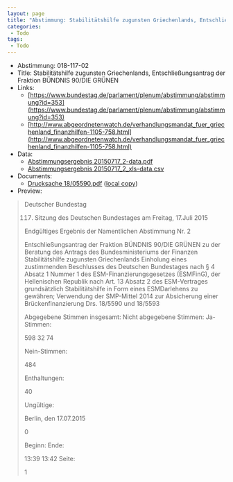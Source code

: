 ```yaml
---
layout: page
title: "Abstimmung: Stabilitätshilfe zugunsten Griechenlands, Entschließungsantrag der Fraktion BÜNDNIS 90/DIE GRÜNEN"
categories:
 - Todo
tags:
 - Todo
---
```


* Abstimmung: 018-117-02
* Title: Stabilitätshilfe zugunsten Griechenlands, Entschließungsantrag der Fraktion BÜNDNIS 90/DIE GRÜNEN
* Links: 
    * [https://www.bundestag.de/parlament/plenum/abstimmung/abstimmung?id=353](https://www.bundestag.de/parlament/plenum/abstimmung/abstimmung?id=353)
    * [http://www.abgeordnetenwatch.de/verhandlungsmandat_fuer_griechenland_finanzhilfen-1105-758.html](http://www.abgeordnetenwatch.de/verhandlungsmandat_fuer_griechenland_finanzhilfen-1105-758.html)
* Data: 
    * [Abstimmungsergebnis 20150717_2-data.pdf](/res/abstimmungsliste/20150717_2-data.pdf)
    * [Abstimmungsergebnis 20150717_2_xls-data.csv](/res/abstimmungsliste/analyses/20150717_2_xls-data.csv)
* Documents: 
    * [Drucksache 18/05590.pdf](http://dip21.bundestag.de/dip21/btd/18/055/1805590.pdf) ([local copy](/res/abstimmungsdaten/018-117-02/1805590.pdf))
* Preview: 
> Deutscher Bundestag
> 
> 117. Sitzung des Deutschen Bundestages
> am Freitag, 17.Juli 2015
> 
> Endgültiges Ergebnis der Namentlichen Abstimmung Nr. 2
> 
> Entschließungsantrag der Fraktion BÜNDNIS 90/DIE GRÜNEN
> zu der Beratung des Antrags des Bundesministeriums der Finanzen
> Stabilitätshilfe zugunsten Griechenlands
> Einholung eines zustimmenden Beschlusses des Deutschen Bundestages nach § 4 Absatz 1
> Nummer 1 des ESM-Finanzierungsgesetzes (ESMFinG), der Hellenischen Republik nach
> Art. 13 Absatz 2 des ESM-Vertrages grundsätzlich Stabilitätshilfe in Form eines ESMDarlehens zu gewähren;
> Verwendung der SMP-Mittel 2014 zur Absicherung einer Brückenfinanzierung
> Drs. 18/5590 und 18/5593
> 
> Abgegebene Stimmen insgesamt:
> Nicht abgegebene Stimmen:
> Ja-Stimmen:
> 
> 598
> 32
> 74
> 
> Nein-Stimmen:
> 
> 484
> 
> Enthaltungen:
> 
> 40
> 
> Ungültige:
> 
> Berlin, den 17.07.2015
> 
> 0
> 
> Beginn:
> Ende:
> 
> 13:39
> 13:42
> Seite:
> 
> 1
> 
> 
